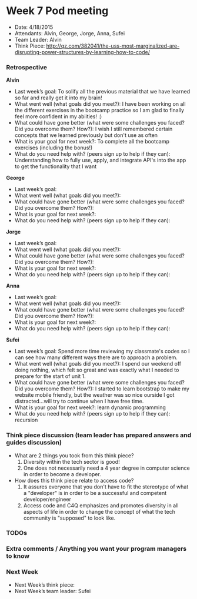 # Week 7 Pod meeting

* Date: 4/18/2015
* Attendants: Alvin, George, Jorge, Anna, Sufei
* Team Leader: Alvin
* Think Piece: http://qz.com/382041/the-uss-most-marginalized-are-disrupting-power-structures-by-learning-how-to-code/

### Retrospective

**Alvin**

* Last week’s goal: To solify all the previous material that we have learned so far and really get it into my brain! 
* What went well (what goals did you meet?): I have been working on all the different exercises in the bootcamp practice so I am glad to finally feel more confident in my abiities! :) 
* What could have gone better (what were some challenges you faced? Did you overcome them? How?): I wish I still remembered certain concepts that we learned previously but don't use as often
* What is your goal for next week?: To complete all the bootcamp exercises (including the bonus!)
* What do you need help with? (peers sign up to help if they can): Understanding how to fully use, apply, and integrate API's into the app to get the functionality that I want

**George**

* Last week’s goal: 
* What went well (what goals did you meet?): 
* What could have gone better (what were some challenges you faced? Did you overcome them? How?): 
* What is your goal for next week?: 
* What do you need help with? (peers sign up to help if they can): 

**Jorge**

* Last week’s goal: 
* What went well (what goals did you meet?): 
* What could have gone better (what were some challenges you faced? Did you overcome them? How?): 
* What is your goal for next week?: 
* What do you need help with? (peers sign up to help if they can): 

**Anna**

* Last week’s goal: 
* What went well (what goals did you meet?): 
* What could have gone better (what were some challenges you faced? Did you overcome them? How?): 
* What is your goal for next week?: 
* What do you need help with? (peers sign up to help if they can): 

**Sufei**

* Last week’s goal: Spend more time reviewing my classmate's codes so I can see how many different ways there are to approach a problem.
* What went well (what goals did you meet?): I spend our weekend off doing nothing, which felt so great and was exactly what I needed to prepare for the start of unit 1.
* What could have gone better (what were some challenges you faced? Did you overcome them? How?): I started to learn bootstrap to make my website mobile friendly, but the weather was so nice ourside I got distracted...will try to continue when I have free time.
* What is your goal for next week?: learn dynamic programming
* What do you need help with? (peers sign up to help if they can): recursion

### Think piece discussion (team leader has prepared answers and guides discussion)

* What are 2 things you took from this think piece?
  1. Diversity within the tech sector is good! 
  2. One does not necessarily need a 4 year degree in computer science in order to become a developer.
* How does this think piece relate to access code?
  1.  It assures everyone that you don't have to fit the stereotype of what a "developer" is in order to be a successful and competent developer/engineer
  2. Access code and C4Q emphasizes and promotes diversity in all aspects of life in order to change the concept of what the tech community is "supposed" to look like. 

### TODOs

### Extra comments / Anything you want your program managers to know

### Next Week

* Next Week’s think piece:
* Next Week’s team leader: Sufei
